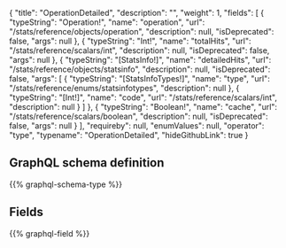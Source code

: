 {
  "title": "OperationDetailed",
  "description": "",
  "weight": 1,
  "fields": [
    {
      "typeString": "Operation!",
      "name": "operation",
      "url": "/stats/reference/objects/operation",
      "description": null,
      "isDeprecated": false,
      "args": null
    },
    {
      "typeString": "Int!",
      "name": "totalHits",
      "url": "/stats/reference/scalars/int",
      "description": null,
      "isDeprecated": false,
      "args": null
    },
    {
      "typeString": "[StatsInfo!]",
      "name": "detailedHits",
      "url": "/stats/reference/objects/statsinfo",
      "description": null,
      "isDeprecated": false,
      "args": [
        {
          "typeString": "[StatsInfoTypes!]",
          "name": "type",
          "url": "/stats/reference/enums/statsinfotypes",
          "description": null
        },
        {
          "typeString": "[Int!]",
          "name": "code",
          "url": "/stats/reference/scalars/int",
          "description": null
        }
      ]
    },
    {
      "typeString": "Boolean!",
      "name": "cache",
      "url": "/stats/reference/scalars/boolean",
      "description": null,
      "isDeprecated": false,
      "args": null
    }
  ],
  "requireby": null,
  "enumValues": null,
  "operator": "type",
  "typename": "OperationDetailed",
  "hideGithubLink": true
}
## GraphQL schema definition

{{% graphql-schema-type %}}

## Fields

{{% graphql-field %}}

